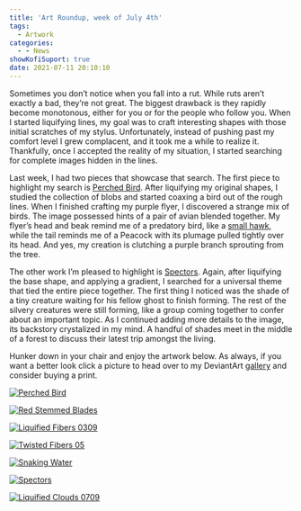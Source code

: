 ```yaml
---
title: 'Art Roundup, week of July 4th'
tags:
  - Artwork
categories:
  - - News
showKofiSuport: true
date: 2021-07-11 20:10:10
---
```


Sometimes you don’t notice when you fall into a rut. While ruts aren’t exactly a bad, they’re not great. The biggest drawback is they rapidly become monotonous, either for you or for the people who follow you. When I started liquifying lines, my goal was to craft interesting shapes with those initial scratches of my stylus. Unfortunately, instead of pushing past my comfort level I grew complacent, and it took me a while to realize it. Thankfully, once I accepted the reality of my situation, I started searching for complete images hidden in the lines.<!-- more -->
 
Last week, I had two pieces that showcase that search. The first piece to highlight my search is [Perched Bird](https://www.deviantart.com/stevenmeehan/art/Perched-Bird-884607569). After liquifying my original shapes, I studied the collection of blobs and started coaxing a bird out of the rough lines. When I finished crafting my purple flyer, I discovered a strange mix of birds. The image possessed hints of a pair of avian blended together. My flyer’s head and beak remind me of a predatory bird, like a [small hawk](https://www.hawkmountain.org/raptors/sharp-shinned-hawk), while the tail reminds me of a Peacock with its plumage pulled tightly over its head. And yes, my creation is clutching a purple branch sprouting from the tree.
 
The other work I’m pleased to highlight is [Spectors](https://www.deviantart.com/stevenmeehan/art/Spectors-884608223). Again, after liquifying the base shape, and applying a gradient, I searched for a universal theme that tied the entire piece together. The first thing I noticed was the shade of a tiny creature waiting for his fellow ghost to finish forming. The rest of the silvery creatures were still forming, like a group coming together to confer about an important topic. As I continued adding more details to the image, its backstory crystalized in my mind. A handful of shades meet in the middle of a forest to discuss their latest trip amongst the living.

Hunker down in your chair and enjoy the artwork below. As always, if you want a better look click a picture to head over to my DeviantArt [gallery](https://www.deviantart.com/stevenmeehan/gallery/all) and consider buying a print.

<div class="center">

[![Perched Bird](https://images-wixmp-ed30a86b8c4ca887773594c2.wixmp.com/f/f99a6bf8-c5b7-48b6-ad1d-bbd9283918e7/demo7kh-09ffb403-f66e-4d1d-a714-0f105bd13f71.png/v1/fill/w_1024,h_1446,q_80,strp/perched_bird_by_stevenmeehan_demo7kh-fullview.jpg?token=eyJ0eXAiOiJKV1QiLCJhbGciOiJIUzI1NiJ9.eyJzdWIiOiJ1cm46YXBwOjdlMGQxODg5ODIyNjQzNzNhNWYwZDQxNWVhMGQyNmUwIiwiaXNzIjoidXJuOmFwcDo3ZTBkMTg4OTgyMjY0MzczYTVmMGQ0MTVlYTBkMjZlMCIsIm9iaiI6W1t7ImhlaWdodCI6Ijw9MTQ0NiIsInBhdGgiOiJcL2ZcL2Y5OWE2YmY4LWM1YjctNDhiNi1hZDFkLWJiZDkyODM5MThlN1wvZGVtbzdraC0wOWZmYjQwMy1mNjZlLTRkMWQtYTcxNC0wZjEwNWJkMTNmNzEucG5nIiwid2lkdGgiOiI8PTEwMjQifV1dLCJhdWQiOlsidXJuOnNlcnZpY2U6aW1hZ2Uub3BlcmF0aW9ucyJdfQ.gQ-HoeTGgG80Fvaa74Fgw8dx4SSjNVDqTij_2mgqq18 "Perched Bird")](https://www.deviantart.com/stevenmeehan/art/Perched-Bird-884607569)

</div>

<div class="center">

[![Red Stemmed Blades](https://images-wixmp-ed30a86b8c4ca887773594c2.wixmp.com/f/f99a6bf8-c5b7-48b6-ad1d-bbd9283918e7/demo7tv-394b26af-5ca1-4036-af15-2ca5eb382cf2.png/v1/fill/w_1024,h_1446,q_80,strp/red_stemmed_blades_by_stevenmeehan_demo7tv-fullview.jpg?token=eyJ0eXAiOiJKV1QiLCJhbGciOiJIUzI1NiJ9.eyJzdWIiOiJ1cm46YXBwOjdlMGQxODg5ODIyNjQzNzNhNWYwZDQxNWVhMGQyNmUwIiwiaXNzIjoidXJuOmFwcDo3ZTBkMTg4OTgyMjY0MzczYTVmMGQ0MTVlYTBkMjZlMCIsIm9iaiI6W1t7ImhlaWdodCI6Ijw9MTQ0NiIsInBhdGgiOiJcL2ZcL2Y5OWE2YmY4LWM1YjctNDhiNi1hZDFkLWJiZDkyODM5MThlN1wvZGVtbzd0di0zOTRiMjZhZi01Y2ExLTQwMzYtYWYxNS0yY2E1ZWIzODJjZjIucG5nIiwid2lkdGgiOiI8PTEwMjQifV1dLCJhdWQiOlsidXJuOnNlcnZpY2U6aW1hZ2Uub3BlcmF0aW9ucyJdfQ.UIJxJ4dV-koRa9IecDlgestf5MQ6FrGyVFR4wOlsXVU "Red Stemmed Blades")](https://www.deviantart.com/stevenmeehan/art/Red-Stemmed-Blades-884607907)

</div>

<div class="center">

[![Liquified Fibers 0309](https://images-wixmp-ed30a86b8c4ca887773594c2.wixmp.com/f/f99a6bf8-c5b7-48b6-ad1d-bbd9283918e7/demo7wk-85387273-8d95-4d20-b035-c1c69c549827.png/v1/fill/w_1024,h_726,q_80,strp/liquified_fibers_0309_by_stevenmeehan_demo7wk-fullview.jpg?token=eyJ0eXAiOiJKV1QiLCJhbGciOiJIUzI1NiJ9.eyJzdWIiOiJ1cm46YXBwOjdlMGQxODg5ODIyNjQzNzNhNWYwZDQxNWVhMGQyNmUwIiwiaXNzIjoidXJuOmFwcDo3ZTBkMTg4OTgyMjY0MzczYTVmMGQ0MTVlYTBkMjZlMCIsIm9iaiI6W1t7ImhlaWdodCI6Ijw9NzI2IiwicGF0aCI6IlwvZlwvZjk5YTZiZjgtYzViNy00OGI2LWFkMWQtYmJkOTI4MzkxOGU3XC9kZW1vN3drLTg1Mzg3MjczLThkOTUtNGQyMC1iMDM1LWMxYzY5YzU0OTgyNy5wbmciLCJ3aWR0aCI6Ijw9MTAyNCJ9XV0sImF1ZCI6WyJ1cm46c2VydmljZTppbWFnZS5vcGVyYXRpb25zIl19.TGXm9ccpf4vYz9-BNHtPSkd0BuxgvH8mjEW2aO47iGI "Liquified Fibers 0309")](https://www.deviantart.com/stevenmeehan/art/Liquified-Fibers-0309-884608004)

</div>

<div class="center">

[![Twisted Fibers 05](https://images-wixmp-ed30a86b8c4ca887773594c2.wixmp.com/f/f99a6bf8-c5b7-48b6-ad1d-bbd9283918e7/demo7yc-15984c3c-bbde-4503-a38b-e4ac257b06d9.png/v1/fill/w_1024,h_726,q_80,strp/twisted_fibers_05_by_stevenmeehan_demo7yc-fullview.jpg?token=eyJ0eXAiOiJKV1QiLCJhbGciOiJIUzI1NiJ9.eyJzdWIiOiJ1cm46YXBwOjdlMGQxODg5ODIyNjQzNzNhNWYwZDQxNWVhMGQyNmUwIiwiaXNzIjoidXJuOmFwcDo3ZTBkMTg4OTgyMjY0MzczYTVmMGQ0MTVlYTBkMjZlMCIsIm9iaiI6W1t7ImhlaWdodCI6Ijw9NzI2IiwicGF0aCI6IlwvZlwvZjk5YTZiZjgtYzViNy00OGI2LWFkMWQtYmJkOTI4MzkxOGU3XC9kZW1vN3ljLTE1OTg0YzNjLWJiZGUtNDUwMy1hMzhiLWU0YWMyNTdiMDZkOS5wbmciLCJ3aWR0aCI6Ijw9MTAyNCJ9XV0sImF1ZCI6WyJ1cm46c2VydmljZTppbWFnZS5vcGVyYXRpb25zIl19.LDqEcLjI-PG8JIZE1mGraHYzRx2Jyao6gZJlb5JDdZA "Twisted Fibers 05")](https://www.deviantart.com/stevenmeehan/art/Twisted-Fibers-05-884608068)

</div>

<div class="center">

[![Snaking Water](https://images-wixmp-ed30a86b8c4ca887773594c2.wixmp.com/f/f99a6bf8-c5b7-48b6-ad1d-bbd9283918e7/demo7zv-6f54dc49-e73a-4404-83a5-e117908d20e9.png/v1/fill/w_1024,h_1446,q_80,strp/snaking_water_by_stevenmeehan_demo7zv-fullview.jpg?token=eyJ0eXAiOiJKV1QiLCJhbGciOiJIUzI1NiJ9.eyJzdWIiOiJ1cm46YXBwOjdlMGQxODg5ODIyNjQzNzNhNWYwZDQxNWVhMGQyNmUwIiwiaXNzIjoidXJuOmFwcDo3ZTBkMTg4OTgyMjY0MzczYTVmMGQ0MTVlYTBkMjZlMCIsIm9iaiI6W1t7ImhlaWdodCI6Ijw9MTQ0NiIsInBhdGgiOiJcL2ZcL2Y5OWE2YmY4LWM1YjctNDhiNi1hZDFkLWJiZDkyODM5MThlN1wvZGVtbzd6di02ZjU0ZGM0OS1lNzNhLTQ0MDQtODNhNS1lMTE3OTA4ZDIwZTkucG5nIiwid2lkdGgiOiI8PTEwMjQifV1dLCJhdWQiOlsidXJuOnNlcnZpY2U6aW1hZ2Uub3BlcmF0aW9ucyJdfQ.o31W3t96-25fMRco2s2e1NCf747veM6nJG4QqzfP3XA "Snaking Water")](https://www.deviantart.com/stevenmeehan/art/Snaking-Water-884608123)

</div>

<div class="center">

[![Spectors](https://images-wixmp-ed30a86b8c4ca887773594c2.wixmp.com/f/f99a6bf8-c5b7-48b6-ad1d-bbd9283918e7/demo82n-670daffd-1ec8-4a76-9e2a-289a1b2e2ae0.png/v1/fill/w_1024,h_1446,q_80,strp/spectors_by_stevenmeehan_demo82n-fullview.jpg?token=eyJ0eXAiOiJKV1QiLCJhbGciOiJIUzI1NiJ9.eyJzdWIiOiJ1cm46YXBwOjdlMGQxODg5ODIyNjQzNzNhNWYwZDQxNWVhMGQyNmUwIiwiaXNzIjoidXJuOmFwcDo3ZTBkMTg4OTgyMjY0MzczYTVmMGQ0MTVlYTBkMjZlMCIsIm9iaiI6W1t7ImhlaWdodCI6Ijw9MTQ0NiIsInBhdGgiOiJcL2ZcL2Y5OWE2YmY4LWM1YjctNDhiNi1hZDFkLWJiZDkyODM5MThlN1wvZGVtbzgybi02NzBkYWZmZC0xZWM4LTRhNzYtOWUyYS0yODlhMWIyZTJhZTAucG5nIiwid2lkdGgiOiI8PTEwMjQifV1dLCJhdWQiOlsidXJuOnNlcnZpY2U6aW1hZ2Uub3BlcmF0aW9ucyJdfQ.YbvuZ6jtqdp3MyT8IOgfxCHud6zkoaTNu0_sRuq13HA "Spectors")](https://www.deviantart.com/stevenmeehan/art/Spectors-884608223)

</div>

<div class="center">

[![Liquified Clouds 0709](https://images-wixmp-ed30a86b8c4ca887773594c2.wixmp.com/f/f99a6bf8-c5b7-48b6-ad1d-bbd9283918e7/demo85z-224d333a-3cfa-4a05-baa1-de130a30dacb.png/v1/fill/w_1024,h_726,q_80,strp/liquified_clouds_0709_by_stevenmeehan_demo85z-fullview.jpg?token=eyJ0eXAiOiJKV1QiLCJhbGciOiJIUzI1NiJ9.eyJzdWIiOiJ1cm46YXBwOjdlMGQxODg5ODIyNjQzNzNhNWYwZDQxNWVhMGQyNmUwIiwiaXNzIjoidXJuOmFwcDo3ZTBkMTg4OTgyMjY0MzczYTVmMGQ0MTVlYTBkMjZlMCIsIm9iaiI6W1t7ImhlaWdodCI6Ijw9NzI2IiwicGF0aCI6IlwvZlwvZjk5YTZiZjgtYzViNy00OGI2LWFkMWQtYmJkOTI4MzkxOGU3XC9kZW1vODV6LTIyNGQzMzNhLTNjZmEtNGEwNS1iYWExLWRlMTMwYTMwZGFjYi5wbmciLCJ3aWR0aCI6Ijw9MTAyNCJ9XV0sImF1ZCI6WyJ1cm46c2VydmljZTppbWFnZS5vcGVyYXRpb25zIl19.7qrZs8Sv6iVVnOQvOXLcOAOTE6vVpA18Zdhfayx11FY "Liquified Clouds 0709")](https://www.deviantart.com/stevenmeehan/art/Liquified-Clouds-0709-884608343)

</div>